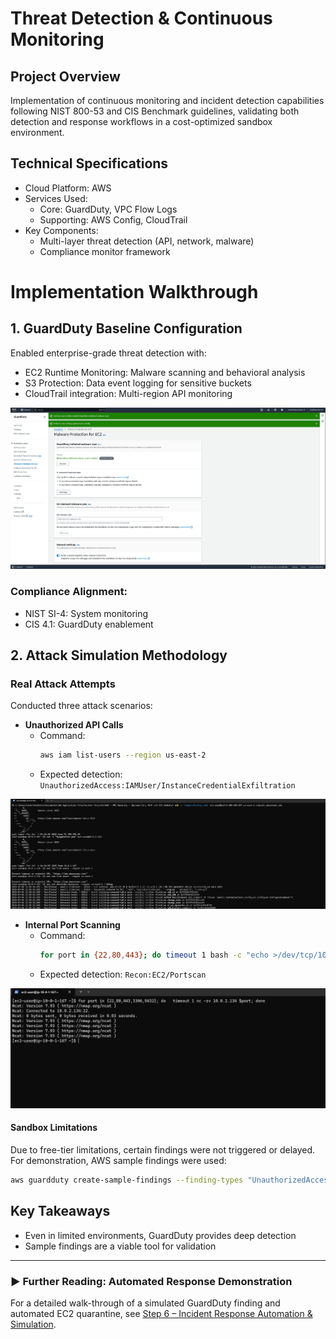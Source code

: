 # Threat Detection & Continuous Monitoring

## Project Overview
Implementation of continuous monitoring and incident detection capabilities following NIST 800-53 and CIS Benchmark guidelines, validating both detection and response workflows in a cost-optimized sandbox environment.

## Technical Specifications
- Cloud Platform: AWS
- Services Used:
  - Core: GuardDuty, VPC Flow Logs
  - Supporting: AWS Config, CloudTrail
- Key Components:
  - Multi-layer threat detection (API, network, malware)
  - Compliance monitor framework

# Implementation Walkthrough

## 1. GuardDuty Baseline Configuration
Enabled enterprise-grade threat detection with:
- EC2 Runtime Monitoring: Malware scanning and behavioral analysis
- S3 Protection: Data event logging for sensitive buckets
- CloudTrail integration: Multi-region API monitoring

![](https://github.com/ChadVanHalen/Tech-Portfolio/blob/main/projects/AWS%20VPC%20Hardening%20NIST%20CIS%20Compliance/images/Step%203/2%20Enable%20EC2%20Malware%20Scans%20in%20GuardDuty.png)

### Compliance Alignment:
- NIST SI-4: System monitoring
- CIS 4.1: GuardDuty enablement

## 2. Attack Simulation Methodology

### Real Attack Attempts
Conducted three attack scenarios:
- **Unauthorized API Calls**
  - Command:
    ```bash
    aws iam list-users --region us-east-2
    ```
  - Expected detection: `UnauthorizedAccess:IAMUser/InstanceCredentialExfiltration`

![](https://github.com/ChadVanHalen/Tech-Portfolio/blob/main/projects/AWS%20VPC%20Hardening%20NIST%20CIS%20Compliance/images/Step%203/7%20From%20my%20app%20server%20I%20run%20a%20few%20API%20calls%20that%20should%20trigger%20findings%20in%20GuardDuty.png)

- **Internal Port Scanning**
  - Command:
    ```bash
    for port in {22,80,443}; do timeout 1 bash -c "echo >/dev/tcp/10.0.1.15/$port"; done
    ```
  - Expected detection: `Recon:EC2/Portscan`

![](https://github.com/ChadVanHalen/Tech-Portfolio/blob/main/projects/AWS%20VPC%20Hardening%20NIST%20CIS%20Compliance/images/Step%203/8%20From%20my%20jumpbox%20to%20my%20private%20server%20I%20run%20some%20ncat%20port%20scans.png)

#### Sandbox Limitations
Due to free-tier limitations, certain findings were not triggered or delayed. For demonstration, AWS sample findings were used:
```bash
aws guardduty create-sample-findings --finding-types "UnauthorizedAccess:IAMUser/InstanceCredentialExfiltration.OutsideAWS"
```

## Key Takeaways
- Even in limited environments, GuardDuty provides deep detection
- Sample findings are a viable tool for validation

---

### ▶️ Further Reading: Automated Response Demonstration

For a detailed walk-through of a simulated GuardDuty finding and automated EC2 quarantine, see [Step 6 – Incident Response Automation & Simulation](https://github.com/ChadVanHalen/Tech-Portfolio/blob/main/projects/AWS%20VPC%20Hardening%20NIST%20CIS%20Compliance/steps/6%20Simulated%20Detection%20Response/README.md).
